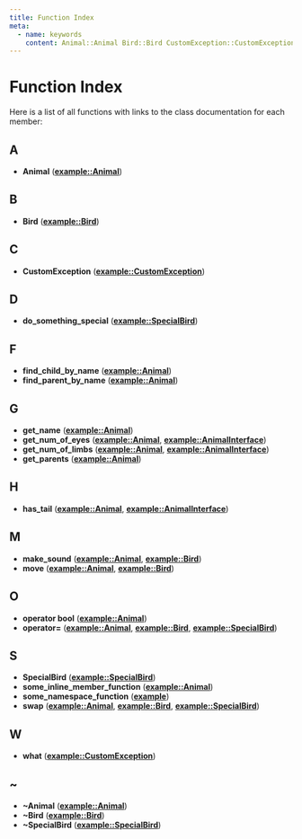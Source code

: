 ```yaml
---
title: Function Index
meta:
  - name: keywords
    content: Animal::Animal Bird::Bird CustomException::CustomException SpecialBird::do_something_special Animal::find_child_by_name Animal::find_parent_by_name Animal::get_name AnimalInterface::get_num_of_eyes AnimalInterface::get_num_of_limbs Animal::get_parents AnimalInterface::has_tail Bird::make_sound Bird::move Animal::operator bool SpecialBird::operator= SpecialBird::SpecialBird Animal::some_inline_member_function some_namespace_function SpecialBird::swap CustomException::what Animal::~Animal Bird::~Bird SpecialBird::~SpecialBird
---
```


# Function Index

Here is a list of all functions with links to the class documentation for each member:
## A

* **Animal** ([**example::Animal**](classexample_1_1_animal.md#function-animal-1-3))


## B

* **Bird** ([**example::Bird**](classexample_1_1_bird.md#function-bird-1-3))


## C

* **CustomException** ([**example::CustomException**](classexample_1_1_custom_exception.md#function-customexception))


## D

* **do\_something\_special** ([**example::SpecialBird**](classexample_1_1_special_bird.md#function-do-something-special))


## F

* **find\_child\_by\_name** ([**example::Animal**](classexample_1_1_animal.md#function-find-child-by-name))
* **find\_parent\_by\_name** ([**example::Animal**](classexample_1_1_animal.md#function-find-parent-by-name))


## G

* **get\_name** ([**example::Animal**](classexample_1_1_animal.md#function-get-name))
* **get\_num\_of\_eyes** ([**example::Animal**](classexample_1_1_animal.md#function-get-num-of-eyes), [**example::AnimalInterface**](classexample_1_1_animal_interface.md#function-get-num-of-eyes))
* **get\_num\_of\_limbs** ([**example::Animal**](classexample_1_1_animal.md#function-get-num-of-limbs), [**example::AnimalInterface**](classexample_1_1_animal_interface.md#function-get-num-of-limbs))
* **get\_parents** ([**example::Animal**](classexample_1_1_animal.md#function-get-parents))


## H

* **has\_tail** ([**example::Animal**](classexample_1_1_animal.md#function-has-tail), [**example::AnimalInterface**](classexample_1_1_animal_interface.md#function-has-tail))


## M

* **make\_sound** ([**example::Animal**](classexample_1_1_animal.md#function-make-sound), [**example::Bird**](classexample_1_1_bird.md#function-make-sound))
* **move** ([**example::Animal**](classexample_1_1_animal.md#function-move), [**example::Bird**](classexample_1_1_bird.md#function-move))


## O

* **operator bool** ([**example::Animal**](classexample_1_1_animal.md#function-operator-bool))
* **operator=** ([**example::Animal**](classexample_1_1_animal.md#function-operator-1-2), [**example::Bird**](classexample_1_1_bird.md#function-operator-1-2), [**example::SpecialBird**](classexample_1_1_special_bird.md#function-operator-1-2))


## S

* **SpecialBird** ([**example::SpecialBird**](classexample_1_1_special_bird.md#function-specialbird-1-3))
* **some\_inline\_member\_function** ([**example::Animal**](classexample_1_1_animal.md#function-some-inline-member-function))
* **some\_namespace\_function** ([**example**](namespaceexample.md#function-some-namespace-function))
* **swap** ([**example::Animal**](classexample_1_1_animal.md#function-swap), [**example::Bird**](classexample_1_1_bird.md#function-swap), [**example::SpecialBird**](classexample_1_1_special_bird.md#function-swap))


## W

* **what** ([**example::CustomException**](classexample_1_1_custom_exception.md#function-what))


## ~

* **~Animal** ([**example::Animal**](classexample_1_1_animal.md#function-animal))
* **~Bird** ([**example::Bird**](classexample_1_1_bird.md#function-bird))
* **~SpecialBird** ([**example::SpecialBird**](classexample_1_1_special_bird.md#function-specialbird))


